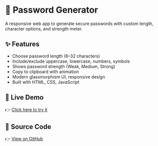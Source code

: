 # 🔐  Password Generator

A responsive web app to generate secure passwords with custom length, character options, and strength meter.

## ✨ Features
- Choose password length (6–32 characters)
- Include/exclude uppercase, lowercase, numbers, symbols
- Shows password strength (Weak, Medium, Strong)
- Copy to clipboard with animation
- Modern glassmorphism UI, responsive design
- Built with HTML, CSS, JavaScript

## 🚀 Live Demo
👉 [Click here to try it](https://MutharasiK.github.io/password-generator)

## 📂 Source Code
👉 [View on GitHub](https://github.com/MutharasiK/password-generator)
